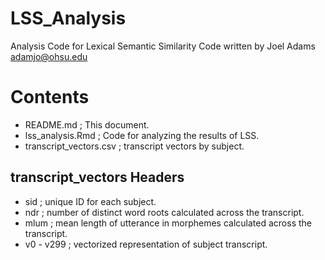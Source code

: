 # LSS_Analysis
Analysis Code for Lexical Semantic Similarity
Code written by Joel Adams
adamjo@ohsu.edu


# Contents

- README.md ; This document.
- lss_analysis.Rmd ; Code for analyzing the results of LSS.
- transcript_vectors.csv ; transcript vectors by subject.


## transcript_vectors Headers

- sid ; unique ID for each subject.
- ndr ; number of distinct word roots calculated across the transcript.
- mlum ; mean length of utterance in morphemes calculated across the transcript.
- v0 - v299 ; vectorized representation of subject transcript.
